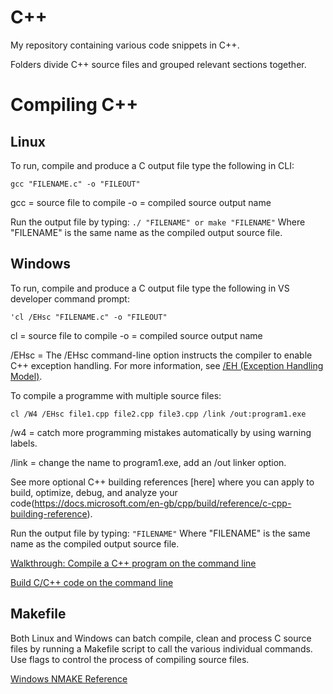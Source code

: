 # C++

My repository containing various code snippets in C++.

Folders divide C++ source files and grouped relevant sections together.

# Compiling C++

## Linux

To run, compile and produce a C output file type the following in CLI:

`gcc "FILENAME.c" -o "FILEOUT"`

gcc = source file to compile -o = compiled source output name

Run the output file by typing: `./ "FILENAME" or make "FILENAME"` Where "FILENAME" is the same name as the compiled output source file.

## Windows

To run, compile and produce a C output file type the following in VS developer command prompt:

`'cl /EHsc "FILENAME.c" -o "FILEOUT"`

cl = source file to compile -o = compiled source output name

/EHsc = The /EHsc command-line option instructs the compiler to enable C++ exception handling. For more information, see [/EH (Exception Handling Model)](https://docs.microsoft.com/en-gb/cpp/build/reference/eh-exception-handling-model).

To compile a programme with multiple source files:

`cl /W4 /EHsc file1.cpp file2.cpp file3.cpp /link /out:program1.exe`

/w4 = catch more programming mistakes automatically by using warning labels.

/link = change the name to program1.exe, add an /out linker option.

See more optional C++ building references [here] where you can apply to build, optimize, debug, and analyze your code(https://docs.microsoft.com/en-gb/cpp/build/reference/c-cpp-building-reference).

Run the output file by typing: `"FILENAME"` Where "FILENAME" is the same name as the compiled output source file.

[Walkthrough: Compile a C++ program on the command line](https://docs.microsoft.com/en-gb/cpp/build/walkthrough-compiling-a-native-cpp-program-on-the-command-line)

[Build C/C++ code on the command line](https://docs.microsoft.com/en-gb/cpp/build/building-on-the-command-line)

## Makefile

Both Linux and Windows can batch compile, clean and process C source files by running a Makefile script to call the various individual commands. Use flags to control the process of compiling source files.

[Windows NMAKE Reference](https://msdn.microsoft.com/en-us/library/dd9y37ha.aspx)
